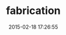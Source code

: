 ---
layout: post
title:  "fabrication"
repo:   "paulelliott/fabrication"
date:   2015-02-18 17:26:55
gemurl: http://fabricationgem.org
---